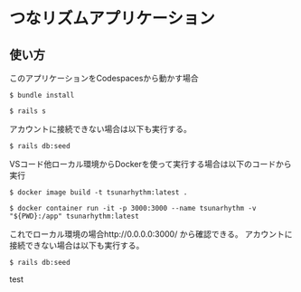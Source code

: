 # つなリズムアプリケーション

## 使い方

このアプリケーションをCodespacesから動かす場合
```
$ bundle install
```
```
$ rails s
```
アカウントに接続できない場合は以下も実行する。
```
$ rails db:seed
```

VSコード他ローカル環境からDockerを使って実行する場合は以下のコードから実行
```
$ docker image build -t tsunarhythm:latest .
```
```
$ docker container run -it -p 3000:3000 --name tsunarhythm -v "${PWD}:/app" tsunarhythm:latest
```
これでローカル環境の場合http://0.0.0.0:3000/ から確認できる。
アカウントに接続できない場合は以下も実行する。
```
$ rails db:seed
```
test